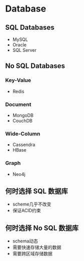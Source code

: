 # Database
## SQL Databases
- MySQL
- Oracle
- SQL Server

## No SQL Databases
### Key-Value
- Redis

### Document
- MongoDB
- CouchDB

### Wide-Column
- Cassendra
- HBase

### Graph
- Neo4j

## 何时选择 SQL 数据库
- scheme几乎不改变
- 保证ACID约束

## 何时选择 No SQL 数据库
- schema动态
- 需要快速存储大量的数据
- 需要跨区域存储数据


